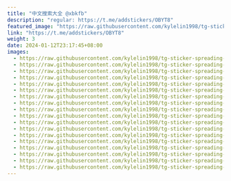 ```yaml
---
title: "中文搜索大全 @xbkfb"
description: "regular: https://t.me/addstickers/OBYT8"
featured_image: "https://raw.githubusercontent.com/kylelin1998/tg-sticker-spreading-worldwide-images/main/img/7db48f3a-aa6a-4a63-8c33-10a295d7b092.jpg"
link: "https://t.me/addstickers/OBYT8"
weight: 3
date: 2024-01-12T23:17:45+08:00
images:
  - https://raw.githubusercontent.com/kylelin1998/tg-sticker-spreading-worldwide-images/main/img/7db48f3a-aa6a-4a63-8c33-10a295d7b092.jpg
  - https://raw.githubusercontent.com/kylelin1998/tg-sticker-spreading-worldwide-images/main/img/d1aab087-c1cb-4914-ad8e-2c30825ef46b.jpg
  - https://raw.githubusercontent.com/kylelin1998/tg-sticker-spreading-worldwide-images/main/img/6e508319-f610-4cba-8469-11b0c758b053.jpg
  - https://raw.githubusercontent.com/kylelin1998/tg-sticker-spreading-worldwide-images/main/img/ece9f255-06a0-4e6d-9700-3fe9c2b4fb94.jpg
  - https://raw.githubusercontent.com/kylelin1998/tg-sticker-spreading-worldwide-images/main/img/a4b75e3a-af8a-4cdb-905a-b7b6061f7030.jpg
  - https://raw.githubusercontent.com/kylelin1998/tg-sticker-spreading-worldwide-images/main/img/c074d963-0d45-40f7-ad4c-73df806e84a0.jpg
  - https://raw.githubusercontent.com/kylelin1998/tg-sticker-spreading-worldwide-images/main/img/c43757f4-8bf0-4e73-88ff-e7eb88632b34.jpg
  - https://raw.githubusercontent.com/kylelin1998/tg-sticker-spreading-worldwide-images/main/img/0f23b103-b65e-4c99-9a7b-1a99b1dc43b4.jpg
  - https://raw.githubusercontent.com/kylelin1998/tg-sticker-spreading-worldwide-images/main/img/86055d90-5f87-46e9-9bc1-74cd8cf9125f.jpg
  - https://raw.githubusercontent.com/kylelin1998/tg-sticker-spreading-worldwide-images/main/img/d8756fb8-285d-4493-b53a-962dcf453bf0.jpg
  - https://raw.githubusercontent.com/kylelin1998/tg-sticker-spreading-worldwide-images/main/img/fffd1729-0d11-44da-82b5-92ec3685513d.jpg
  - https://raw.githubusercontent.com/kylelin1998/tg-sticker-spreading-worldwide-images/main/img/96b5d1c6-e0fd-4847-8b64-2de99052b435.jpg
  - https://raw.githubusercontent.com/kylelin1998/tg-sticker-spreading-worldwide-images/main/img/142ce2c5-0592-4f98-8669-7c85b945ebaa.jpg
  - https://raw.githubusercontent.com/kylelin1998/tg-sticker-spreading-worldwide-images/main/img/a09a8baa-55d1-439d-a486-6872247abd60.jpg
  - https://raw.githubusercontent.com/kylelin1998/tg-sticker-spreading-worldwide-images/main/img/7e891e1b-30fc-4302-8259-6fe570d9c35c.jpg
  - https://raw.githubusercontent.com/kylelin1998/tg-sticker-spreading-worldwide-images/main/img/39037e51-1dc1-42e5-96e7-3b3816a45383.jpg
  - https://raw.githubusercontent.com/kylelin1998/tg-sticker-spreading-worldwide-images/main/img/3dc7e057-078e-4923-993f-11e7d24dd0ba.jpg
  - https://raw.githubusercontent.com/kylelin1998/tg-sticker-spreading-worldwide-images/main/img/ca6b0d11-3d5b-4d9a-9384-2654024385e1.jpg
---
```

